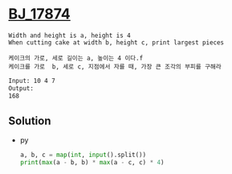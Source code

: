 # [BJ_17874](https://acmicpc.net/problem/17874)

```en
Width and height is a, height is 4
When cutting cake at width b, height c, print largest pieces
```

```kr
케이크의 가로, 세로 길이는 a, 높이는 4 이다.f
케이크를 가로  b, 세로 c, 지점에서 자를 때, 가장 큰 조각의 부피를 구해라
```

```txt
Input: 10 4 7
Output:
168
```

## Solution

* py

  ```py
  a, b, c = map(int, input().split())
  print(max(a - b, b) * max(a - c, c) * 4)
  ```
